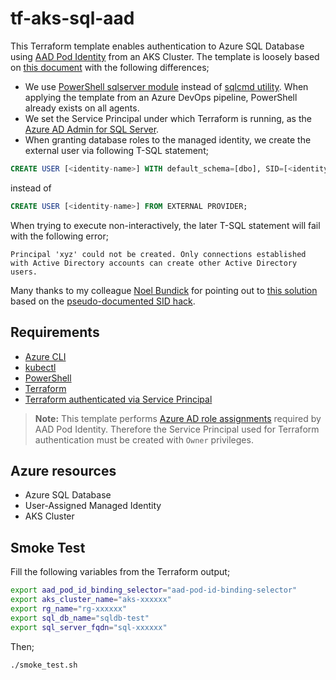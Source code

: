 # tf-aks-sql-aad
This Terraform template enables authentication to Azure SQL Database using [AAD Pod Identity](https://github.com/Azure/aad-pod-identity) from an AKS Cluster. The template is loosely based on [this document](https://docs.microsoft.com/en-us/azure/app-service/app-service-web-tutorial-connect-msi) with the following differences;

- We use [PowerShell sqlserver module](https://docs.microsoft.com/en-us/powershell/module/sqlserver/invoke-sqlcmd?view=sqlserver-ps) instead of [sqlcmd utility](https://docs.microsoft.com/en-us/sql/tools/sqlcmd-utility?view=sql-server-ver15). When applying the template from an Azure DevOps pipeline, PowerShell already exists on all agents.
- We set the Service Principal under which Terraform is running, as the [Azure AD Admin for SQL Server](https://docs.microsoft.com/en-us/azure/sql-database/sql-database-aad-authentication-configure?tabs=azure-powershell#provision-an-azure-active-directory-administrator-for-your-managed-instance).
- When granting database roles to the managed identity, we create the external user via following T-SQL statement;
```sql
CREATE USER [<identity-name>] WITH default_schema=[dbo], SID=[<identity-sid>], TYPE=E;
```
instead of
```sql
CREATE USER [<identity-name>] FROM EXTERNAL PROVIDER;
```
When trying to execute non-interactively, the later T-SQL statement will fail with the following error;
```
Principal 'xyz' could not be created. Only connections established with Active Directory accounts can create other Active Directory users.
```
Many thanks to my colleague [Noel Bundick](https://www.noelbundick.com/) for pointing out to [this solution](https://github.com/microsoft/data-contest-toolkit/blob/noel/azure-infra/deploy/bootstrap/bootstrap.ps1) based on the [pseudo-documented SID hack](https://stackoverflow.com/questions/53001874/cant-create-azure-sql-database-users-mapped-to-azure-ad-identities-using-servic/56150547#56150547).

## Requirements
- [Azure CLI](https://docs.microsoft.com/en-us/cli/azure/install-azure-cli?view=azure-cli-latest)
- [kubectl](https://docs.microsoft.com/en-us/cli/azure/aks?view=azure-cli-latest#az-aks-install-cli)
- [PowerShell](https://github.com/PowerShell/PowerShell#get-powershell)
- [Terraform](https://www.terraform.io/downloads.html)
- [Terraform authenticated via Service Principal](https://www.terraform.io/docs/providers/azurerm/guides/service_principal_client_secret.html)
>**Note:** This template performs [Azure AD role assignments](https://docs.microsoft.com/en-us/azure/role-based-access-control/overview) required by AAD Pod Identity. Therefore the Service Principal used for Terraform authentication must be created with `Owner` privileges.

## Azure resources
- Azure SQL Database
- User-Assigned Managed Identity
- AKS Cluster

## Smoke Test
Fill the following variables from the Terraform output;
```sh
export aad_pod_id_binding_selector="aad-pod-id-binding-selector"
export aks_cluster_name="aks-xxxxxx"
export rg_name="rg-xxxxxx"
export sql_db_name="sqldb-test"
export sql_server_fqdn="sql-xxxxxx"
```

Then;
```
./smoke_test.sh
```
